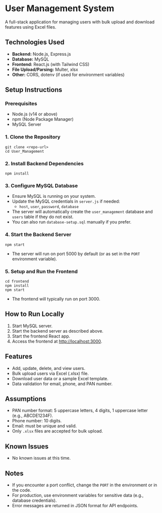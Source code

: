 # User Management System

A full-stack application for managing users with bulk upload and download features using Excel files.

## Technologies Used

- **Backend:** Node.js, Express.js
- **Database:** MySQL
- **Frontend:** React.js (with Tailwind CSS)
- **File Upload/Parsing:** Multer, xlsx
- **Other:** CORS, dotenv (if used for environment variables)

## Setup Instructions

### Prerequisites
- Node.js (v14 or above)
- npm (Node Package Manager)
- MySQL Server

### 1. Clone the Repository
```
git clone <repo-url>
cd User_Management
```

### 2. Install Backend Dependencies
```
npm install
```

### 3. Configure MySQL Database
- Ensure MySQL is running on your system.
- Update the MySQL credentials in `server.js` if needed:
  - `host`, `user`, `password`, `database`
- The server will automatically create the `user_management` database and `users` table if they do not exist.
- You can also run `database-setup.sql` manually if you prefer.

### 4. Start the Backend Server
```
npm start
```
- The server will run on port 5000 by default (or as set in the `PORT` environment variable).

### 5. Setup and Run the Frontend
```
cd frontend
npm install
npm start
```
- The frontend will typically run on port 3000.

## How to Run Locally
1. Start MySQL server.
2. Start the backend server as described above.
3. Start the frontend React app.
4. Access the frontend at [http://localhost:3000](http://localhost:3000).

## Features
- Add, update, delete, and view users.
- Bulk upload users via Excel (.xlsx) file.
- Download user data or a sample Excel template.
- Data validation for email, phone, and PAN number.

## Assumptions
- PAN number format: 5 uppercase letters, 4 digits, 1 uppercase letter (e.g., ABCDE1234F).
- Phone number: 10 digits.
- Email: must be unique and valid.
- Only `.xlsx` files are accepted for bulk upload.

## Known Issues
- No known issues at this time.

## Notes
- If you encounter a port conflict, change the `PORT` in the environment or in the code.
- For production, use environment variables for sensitive data (e.g., database credentials).
- Error messages are returned in JSON format for API endpoints.


